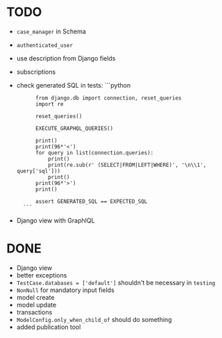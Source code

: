 # TODO

- `case_manager` in Schema
- `authenticated_user`
- use description from Django fields
- subscriptions
- check generated SQL in tests:
        ```python

            from django.db import connection, reset_queries
            import re

            reset_queries()

            EXECUTE_GRAPHQL_QUERIES()

            print()
            print(96*'<')
            for query in list(connection.queries):
                print()
                print(re.sub(r' (SELECT|FROM|LEFT|WHERE)', '\n\\1', query['sql']))
                print()
            print(96*'>')
            print()

            assert GENERATED_SQL == EXPECTED_SQL
        ```
- Django view with GraphIQL

# DONE

- Django view
- better exceptions
- `TestCase.databases = ['default']` shouldn't be necessary in `testing`
- `NonNull` for mandatory input fields
- model create
- model update
- transactions
- `ModelConfig.only_when_child_of` should do something
- added publication tool
